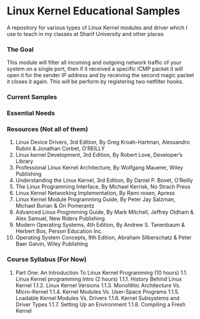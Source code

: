 # Linux Kernel Educational Samples

A repository for various types of Linux Kernel modules and driver which I use to teach in my classes at Sharif University and other places


### The Goal
This module will filter all incoming and outgoing network traffic of your system on a single port, then if it received a specific ICMP packet it will open it for the sender IP address and by receiving the second magic packet it closes it again. This will be perform by registering two netfilter hooks.

### Current Samples


### Essential Needs


### Resources (Not all of them)
1. Linux Device Drivers, 3rd Edition, By Greg Kroah-Hartman, Alessandro Rubini & Jonathan Corbet, O'REILLY
2. Linux kernel Development, 3rd Edition, By Robert Love,  Developer’s Library
3. Professional Linux Kernel Architecture, By Wolfgang Mauerer, Wiley Publishing
4. Understanding the Linux Kernel, 3rd Edition,  By Daniel P. Bovet, O’Reilly
5. The Linux Programming Interface,  By Michael Kerrisk, No Strach Press
6. Linux Kernel Networking Implementation, By Rami rosen, Apress
7. Linux Kernel Module Programming Guide, By Peter Jay Salzman, Michael Burian & Ori Pomerantz
8. Advanced Linux Progrmming Guide, By Mark Mitchell, Jeffrey Oldham & Alex Samuel, New Riders Publishing
9. Modern Operating Systems, 4th Edition, By Andrew S. Tanenbaum & Herbert Bos,  Person Education Inc.
10. Operating System Concepts, 9th Edition, Abraham Silberschatz & Peter Baer Galvin, Wiley Publishing


### Course Syllabus (For Now)
1. Part One: An Introduction To Linux Kernel Programming (10 hours)
   1.1. Linux Kernel programming Intro (2 hours)
        1.1.1. History Behind Linux Kernel
        1.1.2. Linux Kernel Versions
        1.1.3. Monolithic Architecture Vs. Micro-Kernel
        1.1.4. Kernel Modules Vs. User-Space Programs
        1.1.5. Loadable Kernel Modules Vs. Drivers
        1.1.6. Kernel Subsystems and Driver Types
        1.1.7. Setting Up an Environment
        1.1.8. Compiling a Fresh Kernel
